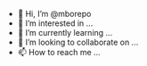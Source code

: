 - 👋 Hi, I’m @mborepo
- 👀 I’m interested in ...
- 🌱 I’m currently learning ...
- 💞️ I’m looking to collaborate on ...
- 📫 How to reach me ...

<!---
mborepo/mborepo is a ✨ special ✨ repository because its `README.md` (this file) appears on your GitHub profile.
You can click the Preview link to take a look at your changes.
--->
